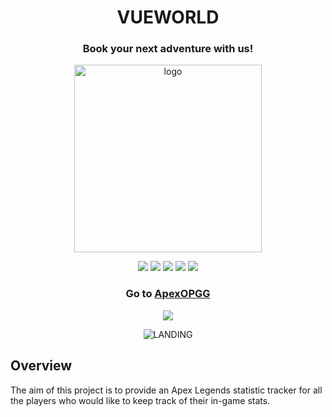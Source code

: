 <h1 align="center">VUEWORLD</h1>
<h3 align="center">Book your next adventure with us!</h3>
<p align="center">
    <img src="https://raw.githubusercontent.com/AdrianDanlos/ApexLegends/master/assets/apexlogo.png" alt="logo" width="300" height="300"/>
</p>

<p align="center">
    <img src="https://img.shields.io/badge/HTML-5-e34f26">
    <img src="https://img.shields.io/badge/CSS-3-orange">
    <img src="https://img.shields.io/badge/JavaScript-Last_Version-f7df1e">
    <img src="https://img.shields.io/badge/JQuery-v3.4.1-0769ad">
    <img src="https://img.shields.io/badge/License-MIT-green">
</p>

<h3 align="center">Go to 
  <a href="https://apex-opgg.herokuapp.com/" target="_blank">ApexOPGG</a>
</h3>

<p align="center">
    <img src="https://img.shields.io/badge/Version-1.0-green">
</p>

<p align="center">
    <img src="https://raw.githubusercontent.com/AdrianDanlos/ApexLegends/master/assets/landing-photo.jpg" alt="LANDING"/>
</p>


## Overview
The aim of this project is to provide an Apex Legends statistic tracker for all the players who would like to keep track of their in-game stats. 
